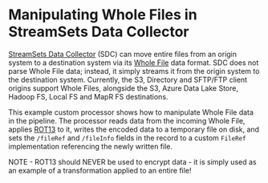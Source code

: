 # Manipulating Whole Files in StreamSets Data Collector

[StreamSets Data Collector](https://streamsets.com/products/sdc/) (SDC) can move entire files from an origin system to a destination system via its [Whole File](https://streamsets.com/documentation/datacollector/latest/help/index.html#Data_Formats/WholeFile.html#concept_nfc_qkh_xw) data format. SDC does not parse Whole File data; instead, it simply streams it from the origin system to the destination system. Currently, the S3, Directory and SFTP/FTP client origins support Whole Files, alongside the S3, Azure Data Lake Store, Hadoop FS, Local FS and MapR FS destinations.

This example custom processor shows how to manipulate Whole File data in the pipeline. The processor reads data from the incoming Whole File, applies [ROT13](https://en.wikipedia.org/wiki/ROT13) to it, writes the encoded data to a temporary file on disk, and sets the `/fileRef` and `/fileInfo` fields in the record to a custom `FileRef` implementation referencing the newly written file.

NOTE - ROT13 should NEVER be used to encrypt data - it is simply used as an example of a transformation applied to an entire file!